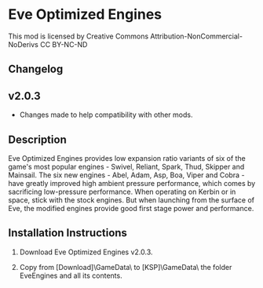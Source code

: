 # Eve Optimized Engines

This mod is licensed by Creative Commons Attribution-NonCommercial-NoDerivs
CC BY-NC-ND

## Changelog
## v2.0.3

* Changes made to help compatibility with other mods.

## Description

Eve Optimized Engines provides low expansion ratio variants of six of the game's most popular engines - Swivel, Reliant, Spark, Thud, Skipper and Mainsail. The six new engines - Abel, Adam, Asp, Boa, Viper and Cobra - have greatly improved high ambient pressure performance, which comes by sacrificing low-pressure performance. When operating on Kerbin or in space, stick with the stock engines. But when launching from the surface of Eve, the modified engines provide good first stage power and performance.

## Installation Instructions

1. Download Eve Optimized Engines v2.0.3.

2. Copy from [Download]\GameData\ to [KSP]\GameData\ the folder EveEngines and all its contents.
